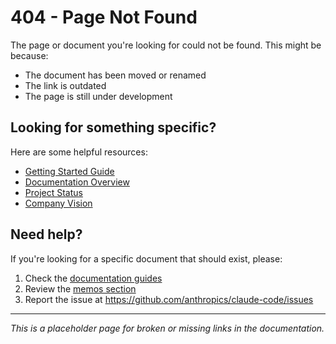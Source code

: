 # 404 - Page Not Found

The page or document you're looking for could not be found. This might be
because:

- The document has been moved or renamed
- The link is outdated
- The page is still under development

## Looking for something specific?

Here are some helpful resources:

- [Getting Started Guide](./docs/guides/getting-started.md)
- [Documentation Overview](./docs/guides/README.md)
- [Project Status](./memos/guides/STATUS.md)
- [Company Vision](./memos/guides/company-vision.md)

## Need help?

If you're looking for a specific document that should exist, please:

1. Check the [documentation guides](./docs/guides/)
2. Review the [memos section](./memos/guides/)
3. Report the issue at https://github.com/anthropics/claude-code/issues

---

_This is a placeholder page for broken or missing links in the documentation._

